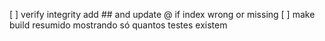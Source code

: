 [ ] verify integrity add ## and update @ if index wrong or missing
[ ] make build resumido mostrando só quantos testes existem